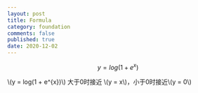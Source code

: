 ```yaml
---
layout: post
title: Formula
category: foundation
comments: false
published: true
date: 2020-12-02
---
```


$$
y = log(1 + e^{x})
$$ 

\\(y = log(1 + e^{x})\\) 大于0时接近 \\(y = x\\)，小于0时接近\\(y = 0\\)
